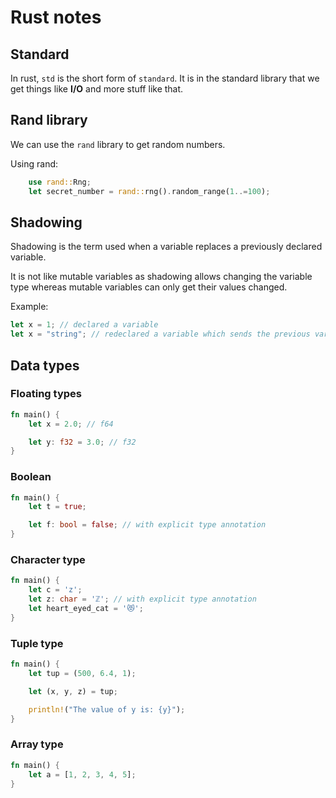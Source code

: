 # Rust notes 

## Standard

In rust, `std` is the short form of `standard`.
It is in the standard library that we get things like **I/O** and more stuff like that.

## Rand library

We can use the `rand` library to get random numbers.

Using rand:

```rust
    use rand::Rng;
    let secret_number = rand::rng().random_range(1..=100);
```

## Shadowing

Shadowing is the term used when a variable replaces a previously declared variable.

It is not like mutable variables as shadowing allows changing the variable type whereas mutable variables can only get their values changed.

Example:

```rust
let x = 1; // declared a variable
let x = "string"; // redeclared a variable which sends the previous variable named `x` out of scope
```

## Data types

### Floating types

```rust
fn main() {
    let x = 2.0; // f64

    let y: f32 = 3.0; // f32
}
```

### Boolean

```rust
fn main() {
    let t = true;

    let f: bool = false; // with explicit type annotation
}
```

### Character type

```rust
fn main() {
    let c = 'z';
    let z: char = 'ℤ'; // with explicit type annotation
    let heart_eyed_cat = '😻';
}
```

### Tuple type

```rust
fn main() {
    let tup = (500, 6.4, 1);

    let (x, y, z) = tup;

    println!("The value of y is: {y}");
}
```

### Array type

```rust
fn main() {
    let a = [1, 2, 3, 4, 5];
}
```

